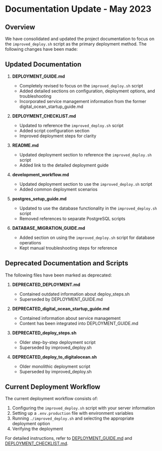 # Documentation Update - May 2023

## Overview

We have consolidated and updated the project documentation to focus on the `improved_deploy.sh` script as the primary deployment method. The following changes have been made:

## Updated Documentation

1. **DEPLOYMENT_GUIDE.md**
   - Completely revised to focus on the `improved_deploy.sh` script
   - Added detailed sections on configuration, deployment options, and troubleshooting
   - Incorporated service management information from the former digital_ocean_startup_guide.md

2. **DEPLOYMENT_CHECKLIST.md**
   - Updated to reference the `improved_deploy.sh` script
   - Added script configuration section
   - Improved deployment steps for clarity

3. **README.md**
   - Updated deployment section to reference the `improved_deploy.sh` script
   - Added link to the detailed deployment guide

4. **development_workflow.md**
   - Updated deployment section to use the `improved_deploy.sh` script
   - Added common deployment scenarios

5. **postgres_setup_guide.md**
   - Updated to use the database functionality in the `improved_deploy.sh` script
   - Removed references to separate PostgreSQL scripts

6. **DATABASE_MIGRATION_GUIDE.md**
   - Added section on using the `improved_deploy.sh` script for database operations
   - Kept manual troubleshooting steps for reference

## Deprecated Documentation and Scripts

The following files have been marked as deprecated:

1. **DEPRECATED_DEPLOYMENT.md**
   - Contained outdated information about deploy_steps.sh
   - Superseded by DEPLOYMENT_GUIDE.md

2. **DEPRECATED_digital_ocean_startup_guide.md**
   - Contained information about service management
   - Content has been integrated into DEPLOYMENT_GUIDE.md

3. **DEPRECATED_deploy_steps.sh**
   - Older step-by-step deployment script
   - Superseded by improved_deploy.sh

4. **DEPRECATED_deploy_to_digitalocean.sh**
   - Older monolithic deployment script
   - Superseded by improved_deploy.sh

## Current Deployment Workflow

The current deployment workflow consists of:

1. Configuring the `improved_deploy.sh` script with your server information
2. Setting up a `.env.production` file with environment variables
3. Running `./improved_deploy.sh` and selecting the appropriate deployment option
4. Verifying the deployment

For detailed instructions, refer to [DEPLOYMENT_GUIDE.md](DEPLOYMENT_GUIDE.md) and [DEPLOYMENT_CHECKLIST.md](DEPLOYMENT_CHECKLIST.md). 